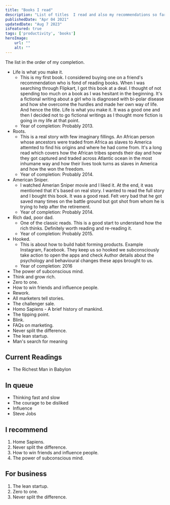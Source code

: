 ```yaml
---
title: "Books I read"
description: "List of titles  I read and also my recommendations so far."
publishedDate: "Apr 04 2021"
updatedDate: "Aug 7 2023"
isFeatured: true
tags: ['productivity', 'books']
heroImage:
    url: ""
    alt: ""
---
```


The list in the order of my completion.

- Life is what you make it. 
    - This is my first book. I considered buying one on a friend's recommendation who is fond of reading books. When I was searching through Flipkart, I got this book at a deal. I thought of not spending too much on a book as I was hesitant in the beginning. It's a fictional writing about a girl who is diagnosed with bi-polar disease and how she overcome the hurdles and made her own way of life. And hence the title. Life is what you make it. It was a good one and then I decided not to go fictional writings as I thought more fiction is going in my life at that point. 
    - Year of completion: Probably 2013.
- Roots. 
    - This is a real story with few imaginary fillings. An African person whose ancestors were traded from Africa as slaves to America attemted to find his origins and where he had come from. It's a long read which covers how the African tribes spends their day and how they got captured and traded across Atlantic ocean in the most inhumane way and how their lives took turns as slaves in America and how the won the freedom.
    - Year of completion: Probably 2014.
- American Sniper.
    - I watched Amerian Sniper movie and I liked it. At the end, it was mentioned that it's based on real story. I wanted to read the full story and I bought this book. It was a good read. Felt very bad that he got saved many times on the battle ground but got shot from whom he is trying to help after the retirement.
    - Year of completion: Probably 2014.
- Rich dad, poor dad.
    - One of the classic reads. This is a good start to understand how the rich thinks. Definitely worth reading and re-reading it.
    - Year of completion: Probably 2015.
- Hooked.
    - This is about how to build habit forming products. Example Instagram, Facebook. They keep us so hooked we subconsciously take action to open the apps and check Author details about the psychology and behavioural changes these apps brought to us.
    - Year of completion: 2016
- The power of subconscious mind.
- Think and grow rich.
- Zero to one.
- How to win friends and influence people.
- Rework.
- All marketers tell stories.
- The challenger sale.
- Homo Sapiens - A brief history of mankind.
- The tipping point.
- Blink.
- FAQs on marketing.
- Never split the difference.
- The lean startup.
- Man's search for meaning

## Current Readings

- The Richest Man in Babylon

## In queue

- Thinking fast and slow
- The courage to be disliked
- Influence 
- Steve Jobs

## I recommend

1. Home Sapiens.
2. Never split the difference.
3. How to win friends and influence people.
4. The power of subconscious mind.

## For business

1. The lean startup.
2. Zero to one.
3. Never split the difference.